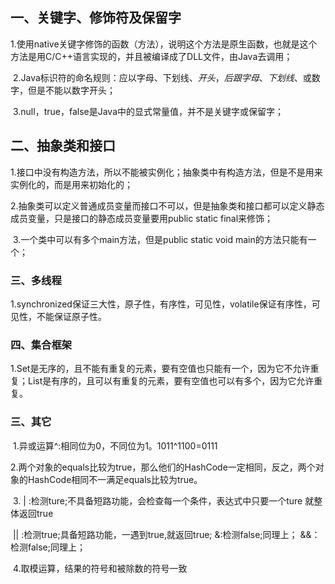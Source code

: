 ## 一、关键字、修饰符及保留字

​		1.使用native关键字修饰的函数（方法），说明这个方法是原生函数，也就是这个方法是用C/C++语言实现的，并且被编译成了DLL文件，由Java去调用；

​		2.Java标识符的命名规则：应以字母、下划线、$开头，后跟字母、下划线、$或数字，但是不能以数字开头；

​		3.null，true，false是Java中的显式常量值，并不是关键字或保留字；

## 二、抽象类和接口

​		1.接口中没有构造方法，所以不能被实例化；抽象类中有构造方法，但是不是用来实例化的，而是用来初始化的；

​		2.抽象类可以定义普通成员变量而接口不可以，但是抽象类和接口都可以定义静态成员变量，只是接口的静态成员变量要用public static final来修饰；

​		3.一个类中可以有多个main方法，但是public static void main的方法只能有一个；

### 三、多线程

​		1.synchronized保证三大性，原子性，有序性，可见性，volatile保证有序性，可见性，不能保证原子性。

### 四、集合框架

​		1.Set是无序的，且不能有重复的元素，要有空值也只能有一个，因为它不允许重复；List是有序的，且可以有重复的元素，要有空值也可以有多个，因为它允许重复。

### 三、其它

​		1.异或运算^:相同位为0，不同位为1。1011^1100=0111

​		2.两个对象的equals比较为true，那么他们的HashCode一定相同，反之，两个对象的HashCode相同不一满足equals比较为true。

​		3.  | :检测ture;不具备短路功能，会检查每一个条件，表达式中只要一个ture 就整体返回true

​           ||  :检测true;具备短路功能，一遇到true,就返回true;
​		     &:检测false;同理上；
 		  &&：检测false;同理上；

​		4.取模运算，结果的符号和被除数的符号一致